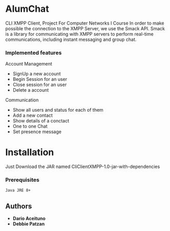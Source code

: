 # AlumChat
CLI XMPP Client, Project For Computer Networks I Course
In order to make possible the connection to the XMPP Server, we use the Smack API.
Smack is a library for communicating with XMPP servers to perform real-time communications, including instant messaging and group chat.

### Implemented features

Account Management 
- SignUp a new account
- Begin Session for an user
- Close session for an user
- Delete a account

Communication 
- Show all users and status for each of them 
- Add a new contact 
- Show details of a conctact 
- One to one Chat
- Set presence message 

# Installation
Just Download the JAR named CliClientXMPP-1.0-jar-with-dependencies

### Prerequisites

```
Java JRE 8+
```

## Authors

* **Dario Aceituno** 
* **Debbie Patzan** 
